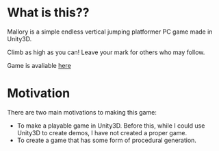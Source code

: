# What is this??
Mallory is a simple endless vertical jumping platformer PC game made in Unity3D.

Climb as high as you can! Leave your mark for others who may follow.

Game is avaliable [here](https://momohoudai.itch.io/mallory)

# Motivation
There are two main motivations to making this game:
*  To make a playable game in Unity3D. Before this, while I could use Unity3D
to create demos, I have not created a proper game. 
* To create a game that has some form of procedural generation.

